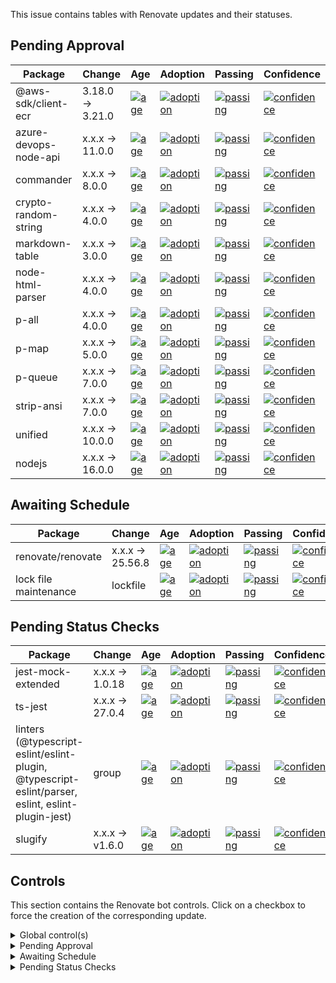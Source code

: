 This issue contains tables with Renovate updates and their statuses.

## Pending Approval

| Package               | Change           | Age                                                                                                                                            | Adoption                                                                                                                                                 | Passing                                                                                                                                                                   | Confidence                                                                                                                                                                |
| --------------------- | ---------------- | ---------------------------------------------------------------------------------------------------------------------------------------------- | -------------------------------------------------------------------------------------------------------------------------------------------------------- | ------------------------------------------------------------------------------------------------------------------------------------------------------------------------- | ------------------------------------------------------------------------------------------------------------------------------------------------------------------------- |
| @aws-sdk/client-ecr   | 3.18.0 -> 3.21.0 | [![age](https://badges.renovateapi.com/packages/npm/@docusaurus%2fcore/2.0.0-beta.3/age-slim)](https://docs.renovatebot.com/merge-confidence/) | [![adoption](https://badges.renovateapi.com/packages/npm/@docusaurus%2fcore/2.0.0-beta.3/adoption-slim)](https://docs.renovatebot.com/merge-confidence/) | [![passing](https://badges.renovateapi.com/packages/npm/@docusaurus%2fcore/2.0.0-beta.3/compatibility-slim/2.0.0-beta.2)](https://docs.renovatebot.com/merge-confidence/) | [![confidence](https://badges.renovateapi.com/packages/npm/@docusaurus%2fcore/2.0.0-beta.3/confidence-slim/2.0.0-beta.2)](https://docs.renovatebot.com/merge-confidence/) |
| azure-devops-node-api | x.x.x -> 11.0.0  | [![age](https://badges.renovateapi.com/packages/npm/@docusaurus%2fcore/2.0.0-beta.3/age-slim)](https://docs.renovatebot.com/merge-confidence/) | [![adoption](https://badges.renovateapi.com/packages/npm/@docusaurus%2fcore/2.0.0-beta.3/adoption-slim)](https://docs.renovatebot.com/merge-confidence/) | [![passing](https://badges.renovateapi.com/packages/npm/@docusaurus%2fcore/2.0.0-beta.3/compatibility-slim/2.0.0-beta.2)](https://docs.renovatebot.com/merge-confidence/) | [![confidence](https://badges.renovateapi.com/packages/npm/@docusaurus%2fcore/2.0.0-beta.3/confidence-slim/2.0.0-beta.2)](https://docs.renovatebot.com/merge-confidence/) |
| commander             | x.x.x -> 8.0.0   | [![age](https://badges.renovateapi.com/packages/npm/@docusaurus%2fcore/2.0.0-beta.3/age-slim)](https://docs.renovatebot.com/merge-confidence/) | [![adoption](https://badges.renovateapi.com/packages/npm/@docusaurus%2fcore/2.0.0-beta.3/adoption-slim)](https://docs.renovatebot.com/merge-confidence/) | [![passing](https://badges.renovateapi.com/packages/npm/@docusaurus%2fcore/2.0.0-beta.3/compatibility-slim/2.0.0-beta.2)](https://docs.renovatebot.com/merge-confidence/) | [![confidence](https://badges.renovateapi.com/packages/npm/@docusaurus%2fcore/2.0.0-beta.3/confidence-slim/2.0.0-beta.2)](https://docs.renovatebot.com/merge-confidence/) |
| crypto-random-string  | x.x.x -> 4.0.0   | [![age](https://badges.renovateapi.com/packages/npm/@docusaurus%2fcore/2.0.0-beta.3/age-slim)](https://docs.renovatebot.com/merge-confidence/) | [![adoption](https://badges.renovateapi.com/packages/npm/@docusaurus%2fcore/2.0.0-beta.3/adoption-slim)](https://docs.renovatebot.com/merge-confidence/) | [![passing](https://badges.renovateapi.com/packages/npm/@docusaurus%2fcore/2.0.0-beta.3/compatibility-slim/2.0.0-beta.2)](https://docs.renovatebot.com/merge-confidence/) | [![confidence](https://badges.renovateapi.com/packages/npm/@docusaurus%2fcore/2.0.0-beta.3/confidence-slim/2.0.0-beta.2)](https://docs.renovatebot.com/merge-confidence/) |
| markdown-table        | x.x.x -> 3.0.0   | [![age](https://badges.renovateapi.com/packages/npm/@docusaurus%2fcore/2.0.0-beta.3/age-slim)](https://docs.renovatebot.com/merge-confidence/) | [![adoption](https://badges.renovateapi.com/packages/npm/@docusaurus%2fcore/2.0.0-beta.3/adoption-slim)](https://docs.renovatebot.com/merge-confidence/) | [![passing](https://badges.renovateapi.com/packages/npm/@docusaurus%2fcore/2.0.0-beta.3/compatibility-slim/2.0.0-beta.2)](https://docs.renovatebot.com/merge-confidence/) | [![confidence](https://badges.renovateapi.com/packages/npm/@docusaurus%2fcore/2.0.0-beta.3/confidence-slim/2.0.0-beta.2)](https://docs.renovatebot.com/merge-confidence/) |
| node-html-parser      | x.x.x -> 4.0.0   | [![age](https://badges.renovateapi.com/packages/npm/@docusaurus%2fcore/2.0.0-beta.3/age-slim)](https://docs.renovatebot.com/merge-confidence/) | [![adoption](https://badges.renovateapi.com/packages/npm/@docusaurus%2fcore/2.0.0-beta.3/adoption-slim)](https://docs.renovatebot.com/merge-confidence/) | [![passing](https://badges.renovateapi.com/packages/npm/@docusaurus%2fcore/2.0.0-beta.3/compatibility-slim/2.0.0-beta.2)](https://docs.renovatebot.com/merge-confidence/) | [![confidence](https://badges.renovateapi.com/packages/npm/@docusaurus%2fcore/2.0.0-beta.3/confidence-slim/2.0.0-beta.2)](https://docs.renovatebot.com/merge-confidence/) |
| p-all                 | x.x.x -> 4.0.0   | [![age](https://badges.renovateapi.com/packages/npm/@docusaurus%2fcore/2.0.0-beta.3/age-slim)](https://docs.renovatebot.com/merge-confidence/) | [![adoption](https://badges.renovateapi.com/packages/npm/@docusaurus%2fcore/2.0.0-beta.3/adoption-slim)](https://docs.renovatebot.com/merge-confidence/) | [![passing](https://badges.renovateapi.com/packages/npm/@docusaurus%2fcore/2.0.0-beta.3/compatibility-slim/2.0.0-beta.2)](https://docs.renovatebot.com/merge-confidence/) | [![confidence](https://badges.renovateapi.com/packages/npm/@docusaurus%2fcore/2.0.0-beta.3/confidence-slim/2.0.0-beta.2)](https://docs.renovatebot.com/merge-confidence/) |
| p-map                 | x.x.x -> 5.0.0   | [![age](https://badges.renovateapi.com/packages/npm/@docusaurus%2fcore/2.0.0-beta.3/age-slim)](https://docs.renovatebot.com/merge-confidence/) | [![adoption](https://badges.renovateapi.com/packages/npm/@docusaurus%2fcore/2.0.0-beta.3/adoption-slim)](https://docs.renovatebot.com/merge-confidence/) | [![passing](https://badges.renovateapi.com/packages/npm/@docusaurus%2fcore/2.0.0-beta.3/compatibility-slim/2.0.0-beta.2)](https://docs.renovatebot.com/merge-confidence/) | [![confidence](https://badges.renovateapi.com/packages/npm/@docusaurus%2fcore/2.0.0-beta.3/confidence-slim/2.0.0-beta.2)](https://docs.renovatebot.com/merge-confidence/) |
| p-queue               | x.x.x -> 7.0.0   | [![age](https://badges.renovateapi.com/packages/npm/@docusaurus%2fcore/2.0.0-beta.3/age-slim)](https://docs.renovatebot.com/merge-confidence/) | [![adoption](https://badges.renovateapi.com/packages/npm/@docusaurus%2fcore/2.0.0-beta.3/adoption-slim)](https://docs.renovatebot.com/merge-confidence/) | [![passing](https://badges.renovateapi.com/packages/npm/@docusaurus%2fcore/2.0.0-beta.3/compatibility-slim/2.0.0-beta.2)](https://docs.renovatebot.com/merge-confidence/) | [![confidence](https://badges.renovateapi.com/packages/npm/@docusaurus%2fcore/2.0.0-beta.3/confidence-slim/2.0.0-beta.2)](https://docs.renovatebot.com/merge-confidence/) |
| strip-ansi            | x.x.x -> 7.0.0   | [![age](https://badges.renovateapi.com/packages/npm/@docusaurus%2fcore/2.0.0-beta.3/age-slim)](https://docs.renovatebot.com/merge-confidence/) | [![adoption](https://badges.renovateapi.com/packages/npm/@docusaurus%2fcore/2.0.0-beta.3/adoption-slim)](https://docs.renovatebot.com/merge-confidence/) | [![passing](https://badges.renovateapi.com/packages/npm/@docusaurus%2fcore/2.0.0-beta.3/compatibility-slim/2.0.0-beta.2)](https://docs.renovatebot.com/merge-confidence/) | [![confidence](https://badges.renovateapi.com/packages/npm/@docusaurus%2fcore/2.0.0-beta.3/confidence-slim/2.0.0-beta.2)](https://docs.renovatebot.com/merge-confidence/) |
| unified               | x.x.x -> 10.0.0  | [![age](https://badges.renovateapi.com/packages/npm/@docusaurus%2fcore/2.0.0-beta.3/age-slim)](https://docs.renovatebot.com/merge-confidence/) | [![adoption](https://badges.renovateapi.com/packages/npm/@docusaurus%2fcore/2.0.0-beta.3/adoption-slim)](https://docs.renovatebot.com/merge-confidence/) | [![passing](https://badges.renovateapi.com/packages/npm/@docusaurus%2fcore/2.0.0-beta.3/compatibility-slim/2.0.0-beta.2)](https://docs.renovatebot.com/merge-confidence/) | [![confidence](https://badges.renovateapi.com/packages/npm/@docusaurus%2fcore/2.0.0-beta.3/confidence-slim/2.0.0-beta.2)](https://docs.renovatebot.com/merge-confidence/) |
| nodejs                | x.x.x -> 16.0.0  | [![age](https://badges.renovateapi.com/packages/npm/@docusaurus%2fcore/2.0.0-beta.3/age-slim)](https://docs.renovatebot.com/merge-confidence/) | [![adoption](https://badges.renovateapi.com/packages/npm/@docusaurus%2fcore/2.0.0-beta.3/adoption-slim)](https://docs.renovatebot.com/merge-confidence/) | [![passing](https://badges.renovateapi.com/packages/npm/@docusaurus%2fcore/2.0.0-beta.3/compatibility-slim/2.0.0-beta.2)](https://docs.renovatebot.com/merge-confidence/) | [![confidence](https://badges.renovateapi.com/packages/npm/@docusaurus%2fcore/2.0.0-beta.3/confidence-slim/2.0.0-beta.2)](https://docs.renovatebot.com/merge-confidence/) |

## Awaiting Schedule

| Package               | Change           | Age                                                                                                                                            | Adoption                                                                                                                                                 | Passing                                                                                                                                                                   | Confidence                                                                                                                                                                |
| --------------------- | ---------------- | ---------------------------------------------------------------------------------------------------------------------------------------------- | -------------------------------------------------------------------------------------------------------------------------------------------------------- | ------------------------------------------------------------------------------------------------------------------------------------------------------------------------- | ------------------------------------------------------------------------------------------------------------------------------------------------------------------------- |
| renovate/renovate     | x.x.x -> 25.56.8 | [![age](https://badges.renovateapi.com/packages/npm/@docusaurus%2fcore/2.0.0-beta.3/age-slim)](https://docs.renovatebot.com/merge-confidence/) | [![adoption](https://badges.renovateapi.com/packages/npm/@docusaurus%2fcore/2.0.0-beta.3/adoption-slim)](https://docs.renovatebot.com/merge-confidence/) | [![passing](https://badges.renovateapi.com/packages/npm/@docusaurus%2fcore/2.0.0-beta.3/compatibility-slim/2.0.0-beta.2)](https://docs.renovatebot.com/merge-confidence/) | [![confidence](https://badges.renovateapi.com/packages/npm/@docusaurus%2fcore/2.0.0-beta.3/confidence-slim/2.0.0-beta.2)](https://docs.renovatebot.com/merge-confidence/) |
| lock file maintenance | lockfile         | [![age](https://badges.renovateapi.com/packages/npm/@docusaurus%2fcore/2.0.0-beta.3/age-slim)](https://docs.renovatebot.com/merge-confidence/) | [![adoption](https://badges.renovateapi.com/packages/npm/@docusaurus%2fcore/2.0.0-beta.3/adoption-slim)](https://docs.renovatebot.com/merge-confidence/) | [![passing](https://badges.renovateapi.com/packages/npm/@docusaurus%2fcore/2.0.0-beta.3/compatibility-slim/2.0.0-beta.2)](https://docs.renovatebot.com/merge-confidence/) | [![confidence](https://badges.renovateapi.com/packages/npm/@docusaurus%2fcore/2.0.0-beta.3/confidence-slim/2.0.0-beta.2)](https://docs.renovatebot.com/merge-confidence/) |

## Pending Status Checks

| Package                                                                                           | Change          | Age                                                                                                                                            | Adoption                                                                                                                                                 | Passing                                                                                                                                                                   | Confidence                                                                                                                                                                |
| ------------------------------------------------------------------------------------------------- | --------------- | ---------------------------------------------------------------------------------------------------------------------------------------------- | -------------------------------------------------------------------------------------------------------------------------------------------------------- | ------------------------------------------------------------------------------------------------------------------------------------------------------------------------- | ------------------------------------------------------------------------------------------------------------------------------------------------------------------------- |
| jest-mock-extended                                                                                | x.x.x -> 1.0.18 | [![age](https://badges.renovateapi.com/packages/npm/@docusaurus%2fcore/2.0.0-beta.3/age-slim)](https://docs.renovatebot.com/merge-confidence/) | [![adoption](https://badges.renovateapi.com/packages/npm/@docusaurus%2fcore/2.0.0-beta.3/adoption-slim)](https://docs.renovatebot.com/merge-confidence/) | [![passing](https://badges.renovateapi.com/packages/npm/@docusaurus%2fcore/2.0.0-beta.3/compatibility-slim/2.0.0-beta.2)](https://docs.renovatebot.com/merge-confidence/) | [![confidence](https://badges.renovateapi.com/packages/npm/@docusaurus%2fcore/2.0.0-beta.3/confidence-slim/2.0.0-beta.2)](https://docs.renovatebot.com/merge-confidence/) |
| ts-jest                                                                                           | x.x.x -> 27.0.4 | [![age](https://badges.renovateapi.com/packages/npm/@docusaurus%2fcore/2.0.0-beta.3/age-slim)](https://docs.renovatebot.com/merge-confidence/) | [![adoption](https://badges.renovateapi.com/packages/npm/@docusaurus%2fcore/2.0.0-beta.3/adoption-slim)](https://docs.renovatebot.com/merge-confidence/) | [![passing](https://badges.renovateapi.com/packages/npm/@docusaurus%2fcore/2.0.0-beta.3/compatibility-slim/2.0.0-beta.2)](https://docs.renovatebot.com/merge-confidence/) | [![confidence](https://badges.renovateapi.com/packages/npm/@docusaurus%2fcore/2.0.0-beta.3/confidence-slim/2.0.0-beta.2)](https://docs.renovatebot.com/merge-confidence/) |
| linters (@typescript-eslint/eslint-plugin, @typescript-eslint/parser, eslint, eslint-plugin-jest) | group           | [![age](https://badges.renovateapi.com/packages/npm/@docusaurus%2fcore/2.0.0-beta.3/age-slim)](https://docs.renovatebot.com/merge-confidence/) | [![adoption](https://badges.renovateapi.com/packages/npm/@docusaurus%2fcore/2.0.0-beta.3/adoption-slim)](https://docs.renovatebot.com/merge-confidence/) | [![passing](https://badges.renovateapi.com/packages/npm/@docusaurus%2fcore/2.0.0-beta.3/compatibility-slim/2.0.0-beta.2)](https://docs.renovatebot.com/merge-confidence/) | [![confidence](https://badges.renovateapi.com/packages/npm/@docusaurus%2fcore/2.0.0-beta.3/confidence-slim/2.0.0-beta.2)](https://docs.renovatebot.com/merge-confidence/) |
| slugify                                                                                           | x.x.x -> v1.6.0 | [![age](https://badges.renovateapi.com/packages/npm/@docusaurus%2fcore/2.0.0-beta.3/age-slim)](https://docs.renovatebot.com/merge-confidence/) | [![adoption](https://badges.renovateapi.com/packages/npm/@docusaurus%2fcore/2.0.0-beta.3/adoption-slim)](https://docs.renovatebot.com/merge-confidence/) | [![passing](https://badges.renovateapi.com/packages/npm/@docusaurus%2fcore/2.0.0-beta.3/compatibility-slim/2.0.0-beta.2)](https://docs.renovatebot.com/merge-confidence/) | [![confidence](https://badges.renovateapi.com/packages/npm/@docusaurus%2fcore/2.0.0-beta.3/confidence-slim/2.0.0-beta.2)](https://docs.renovatebot.com/merge-confidence/) |

## Controls

This section contains the Renovate bot controls.
Click on a checkbox to force the creation of the corresponding update.

<details><summary>Global control(s)</summary>

- [ ] Check this box to trigger a request for Renovate to run again on this repository

</details>

<details><summary>Pending Approval</summary>

- [ ] build(deps): update dependency @aws-sdk/client-ecr to v3.21.0
- [ ] build(deps): update dependency azure-devops-node-api to v11
- [ ] build(deps): update dependency commander to v8
- [ ] build(deps): update dependency crypto-random-string to v4
- [ ] build(deps): update dependency markdown-table to v3
- [ ] build(deps): update dependency node-html-parser to v4
- [ ] build(deps): update dependency p-all to v4
- [ ] build(deps): update dependency p-map to v5
- [ ] build(deps): update dependency p-queue to v7
- [ ] build(deps): update dependency strip-ansi to v7
- [ ] chore(deps): update dependency unified to v10
- [ ] chore(deps): update node.js to v16

</details>

<details><summary>Awaiting Schedule</summary>

- [ ] docs: update references to renovate/renovate to v25.56.8
- [ ] chore(deps): lock file maintenance

</details>

<details><summary>Pending Status Checks</summary>

- [ ] chore(deps): update dependency jest-mock-extended to v1.0.18
- [ ] chore(deps): update dependency ts-jest to v27.0.4
- [ ] chore(deps): update linters (@typescript-eslint/eslint-plugin, @typescript-eslint/parser, eslint, eslint-plugin-jest)
- [ ] build(deps): update dependency slugify to v1.6.0

</details>
